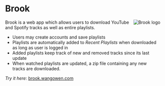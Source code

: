 # Brook
<img src="https://github.com/wang-owen/Brook/assets/69203168/6fe89c73-76af-4b9f-bcf5-5f6a4299bb0e" align="right"
     alt="Brook logo">

Brook is a web app which allows users to download YouTube and Spotify tracks as well as entire playlists.
* Users may create accounts and save playlists
* Playlists are automatically added to *Recent Playlists* when downloaded as long as user is logged in
* Added playlists keep track of new and removed tracks since its last update
* When watched playlists are updated, a zip file containing any new tracks are downloaded.

*Try it here:* [brook.wangowen.com](https://brook.wangowen.com/)